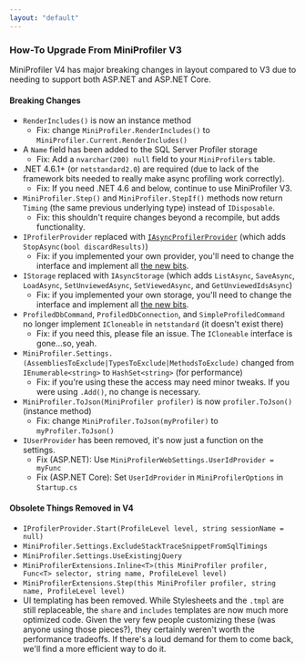 ```yaml
---
layout: "default"
---
```

### How-To Upgrade From MiniProfiler V3

MiniProfiler V4 has major breaking changes in layout compared to V3 due to needing to support both ASP.NET and ASP.NET Core.

#### Breaking Changes
* `RenderIncludes()` is now an instance method
  * Fix: change `MiniProfiler.RenderIncludes()` to `MiniProfiler.Current.RenderIncludes()`
* A `Name` field has been added to the SQL Server Profiler storage
  * Fix: Add a `nvarchar(200) null` field to your `MiniProfilers` table.
* .NET 4.6.1+ (or `netstandard2.0`) are required (due to lack of the framework bits needed to really make async profiling work correctly).
  * Fix: If you need .NET 4.6 and below, continue to use MiniProfiler V3.
* `MiniProfiler.Step()` and `MiniProfiler.StepIf()` methods now return `Timing` (the same previous underlying type) instead of `IDisposable`.
  * Fix: this shouldn't require changes beyond a recompile, but adds functionality.
* `IProfilerProvider` replaced with [`IAsyncProfilerProvider`](https://github.com/MiniProfiler/dotnet/blob/master/src/MiniProfiler.Shared/ProfileProviders/IAsyncProfilerProvider.cs) (which adds `StopAsync(bool discardResults)`)
  * Fix: if you implemented your own provider, you'll need to change the interface and implement all [the new bits](https://github.com/MiniProfiler/dotnet/blob/master/src/MiniProfiler.Shared/ProfileProviders/IAsyncProfilerProvider.cs).
* `IStorage` replaced with `IAsyncStorage` (which adds `ListAsync`, `SaveAsync`, `LoadAsync`, `SetUnviewedAsync`, `SetViewedAsync`, and `GetUnviewedIdsAsync`)
  * Fix: if you implemented your own storage, you'll need to change the interface and implement all [the new bits](https://github.com/MiniProfiler/dotnet/blob/master/src/MiniProfiler.Shared/Storage/IAsyncStorage.cs).
* `ProfiledDbCommand`, `ProfiledDbConnection`, and `SimpleProfiledCommand` no longer implement `ICloneable` in `netstandard` (it doesn't exist there)
  * Fix: if you need this, please file an issue. The `ICloneable` interface is gone...so, yeah.
* `MiniProfiler.Settings.(AssembliesToExclude|TypesToExclude|MethodsToExclude)` changed from `IEnumerable<string>` to `HashSet<string>` (for performance)
  * Fix: if you're using these the access may need minor tweaks. If you were using `.Add()`, no change is necessary.
* `MiniProfiler.ToJson(MiniProfiler profiler)` is now `profiler.ToJson()` (instance method)
  * Fix: change `MiniProfiler.ToJson(myProfiler)` to `myProfiler.ToJson()`
* `IUserProvider` has been removed, it's now just a function on the settings.
  * Fix (ASP.NET): Use `MiniProfilerWebSettings.UserIdProvider = myFunc`
  * Fix (ASP.NET Core): Set `UserIdProvider` in `MiniProfilerOptions` in `Startup.cs`

#### Obsolete Things Removed in V4
* `IProfilerProvider.Start(ProfileLevel level, string sessionName = null)`
* `MiniProfiler.Settings.ExcludeStackTraceSnippetFromSqlTimings`
* `MiniProfiler.Settings.UseExistingjQuery`
* `MiniProfilerExtensions.Inline<T>(this MiniProfiler profiler, Func<T> selector, string name, ProfileLevel level)`
* `MiniProfilerExtensions.Step(this MiniProfiler profiler, string name, ProfileLevel level)`
* UI templating has been removed. While Stylesheets and the `.tmpl` are still replaceable, the `share` and `includes` templates are now much more optimized code. Given the very few people customizing these (was anyone using those pieces?), they certainly weren't worth the performance tradeoffs. If there's a loud demand for them to come back, we'll find a more efficient way to do it.
